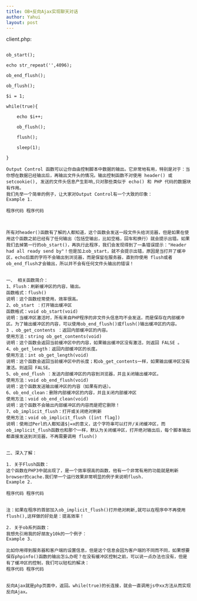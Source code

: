 ```yaml
---
title: OB+反向Ajax实现聊天对话
author: Yahui
layout: post
---
```


client.php:
<pre><code>
ob_start();

echo str_repeat('',4096);

ob_end_flush();

ob_flush();

$i = 1;

while(true){

	echo $i++;

	ob_flush();

	flush();

	sleep(1);

}

Output Control 函数可以让你自由控制脚本中数据的输出。它非常地有用，特别是对于：当你想在数据已经输出后，再输出文件头的情况。输出控制函数不对使用 header() 或 setcookie(), 发送的文件头信息产生影响,只对那些类似于 echo() 和 PHP 代码的数据块有作用。
我们先举一个简单的例子，让大家对Output Control有一个大致的印象：
Example 1.

程序代码 程序代码
<?php
ob_start(); //打开缓冲区
echo \"Hellon\"; //输出
header("location:index.php"); //把浏览器重定向到index.php
ob_end_flush();//输出全部内容到浏览器
?>


所有对header()函数有了解的人都知道，这个函数会发送一段文件头给浏览器，但是如果在使用这个函数之前已经有了任何输出（包括空输出，比如空格，回车和换行）就会提示出错。如果我们去掉第一行的ob_start()，再执行此程序，我们会发现得到了一条错误提示："Header had all ready send by"！但是加上ob_start，就不会提示出错，原因是当打开了缓冲区，echo后面的字符不会输出到浏览器，而是保留在服务器，直到你使用 flush或者ob_end_flush才会输出，所以并不会有任何文件头输出的错误！


一、 相关函数简介：
1、Flush：刷新缓冲区的内容，输出。
函数格式：flush()
说明：这个函数经常使用，效率很高。
2、ob_start ：打开输出缓冲区
函数格式：void ob_start(void)
说明：当缓冲区激活时，所有来自PHP程序的非文件头信息均不会发送，而是保存在内部缓冲区。为了输出缓冲区的内容，可以使用ob_end_flush()或flush()输出缓冲区的内容。
3 、ob_get_contents ：返回内部缓冲区的内容。
使用方法：string ob_get_contents(void)
说明：这个函数会返回当前缓冲区中的内容，如果输出缓冲区没有激活，则返回 FALSE 。
4、ob_get_length：返回内部缓冲区的长度。
使用方法：int ob_get_length(void)
说明：这个函数会返回当前缓冲区中的长度；和ob_get_contents一样，如果输出缓冲区没有激活。则返回 FALSE。
5、ob_end_flush ：发送内部缓冲区的内容到浏览器，并且关闭输出缓冲区。
使用方法：void ob_end_flush(void)
说明：这个函数发送输出缓冲区的内容（如果有的话）。
6、ob_end_clean：删除内部缓冲区的内容，并且关闭内部缓冲区
使用方法：void ob_end_clean(void)
说明：这个函数不会输出内部缓冲区的内容而是把它删除！
7、ob_implicit_flush：打开或关闭绝对刷新
使用方法：void ob_implicit_flush ([int flag])
说明：使用过Perl的人都知道$|=x的意义，这个字符串可以打开/关闭缓冲区，而ob_implicit_flush函数也和那个一样，默认为关闭缓冲区，打开绝对输出后，每个脚本输出都直接发送到浏览器，不再需要调用 flush()


二、深入了解：

1. 关于Flush函数：
这个函数在PHP3中就出现了，是一个效率很高的函数，他有一个非常有用的功能就是刷新browser的cache.我们举一个运行效果非常明显的例子来说明flush.
Example 2.

程序代码 程序代码
<?php
for($i = 1; $i <= 300; $i++ ) print(" ");
// 这一句话非常关键，cache的结构使得它的内容只有达到一定的大小才能从浏览器里输出
// 换言之，如果cache的内容不达到一定的大小，它是不会在程序执行完毕前输出的。经
// 过测试，我发现这个大小的底限是256个字符长。这意味着cache以后接收的内容都会
// 源源不断的被发送出去。
For($j = 1; $j <= 20; $j++) {
echo $j."
";
flush(); //这一部会使cache新增的内容被挤出去，显示到浏览器上
sleep(1); //让程序"睡"一秒钟，会让你把效果看得更清楚
}
?>

注：如果在程序的首部加入ob_implicit_flush()打开绝对刷新,就可以在程序中不再使用flush(),这样做的好处是：提高效率！

2. 关于ob系列函数：
我想先引用我的好朋友y10k的一个例子：
Example 3.

比如你用得到服务器和客户端的设置信息，但是这个信息会因为客户端的不同而不同，如果想要保存phpinfo()函数的输出怎么办呢？在没有缓冲区控制之前，可以说一点办法也没有，但是有了缓冲区的控制，我们可以轻松的解决：
程序代码 程序代码
<?php
ob_start(); //打开缓冲区
phpinfo(); //使用phpinfo函数
$info=ob_get_contents(); //得到缓冲区的内容并且赋值给$info
$file=fopen(\'info.txt\',\'w\'); //打开文件info.txt
fwrite($file,$info); //写入信息到info.txt
fclose($file); //关闭文件info.txt
?>

反向Ajax就是php页面中，返回<script type="text/javascript">parent.xx();</script>。while(true)的长连接，就会一直调用js中xx方法从而实现反向Ajax。
</pre></code>